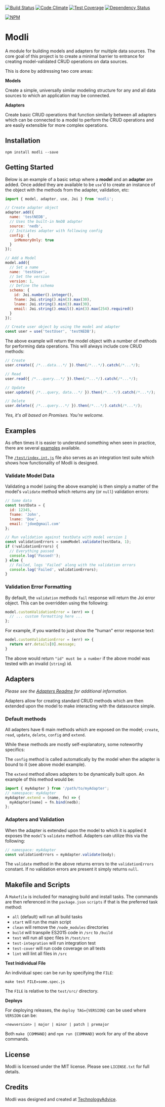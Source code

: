 [![Build Status](https://travis-ci.org/TechnologyAdvice/modli.svg?branch=master)](https://travis-ci.org/TechnologyAdvice/modli)
[![Code Climate](https://codeclimate.com/github/TechnologyAdvice/modli/badges/gpa.svg)](https://codeclimate.com/github/TechnologyAdvice/modli)
[![Test Coverage](https://codeclimate.com/github/TechnologyAdvice/modli/badges/coverage.svg)](https://codeclimate.com/github/TechnologyAdvice/modli/coverage)
[![Dependency Status](https://www.versioneye.com/user/projects/55da64048d9c4b0018000442/badge.svg?style=flat)](https://www.versioneye.com/user/projects/55da64048d9c4b0018000442)

[![NPM](https://nodei.co/npm/modli.png)](https://www.npmjs.com/package/modli)

# Modli

A module for building models and adapters for multiple data sources. The core
goal of this project is to create a minimal barrier to entrance for creating
model-validated CRUD operations on data sources.

This is done by addressing two core areas:

**Models**

Create a simple, universally similar modeling structure for any and all data
sources to which an application may be connected.

**Adapters**

Create basic CRUD operations that function similarly between all adapters
which can be connected to a model to perform the CRUD operations and are easily
extensible for more complex operations.

## Installation

```
npm install modli --save
```

## Getting Started

Below is an example of a basic setup where a **model** and an **adapter** 
are added. Once added they are available to be `use`'d to create an 
instance of the object with the methods from the adapter, validation, etc:

```javascript
import { model, adapter, use, Joi } from 'modli';

// Create adapter object
adapter.add({
  name: 'testNEDB',
  // Uses the built-in NeDB adapter
  source: 'nedb',
  // Initiates adapter with following config
  config: {
    inMemoryOnly: true
  }
});

// Add a Model
model.add({
  // Set a name
  name: 'testUser',
  // Set the version
  version: 1,
  // Define the schema
  schema: {
    id: Joi.number().integer(),
    fname: Joi.string().min(3).max(30),
    lname: Joi.string().min(3).max(30),
    email: Joi.string().email().min(3).max(254).required()
  }
});

// Create user object by using the model and adapter
const user = use('testUser', 'testNEDB');
```

The above example will return the model object with a number of methods for
performing data operations. This will always include core CRUD methods:

```javascript
// Create
user.create({ /*...data...*/ }).then(/*...*/).catch(/*...*/);

// Read
user.read({ /*...query...*/ }).then(/*...*/).catch(/*...*/);

// Update
user.update({ /*...query, data...*/ }).then(/*...*/).catch(/*...*/);

// Delete
user.delete({ /*...query...*/ }).then(/*...*/).catch(/*...*/);
```

*Yes, it's all based on Promises. You're welcome.*

## Examples

As often times it is easier to understand something when seen in practice, there
are several [examples](/examples) available.

The [`/test/index.int.js`](/test/index.int.js) file also serves as an integration
test suite which shows how functionality of Modli is designed.

### Validate Model Data

Validating a model (using the above example) is then simply a matter of the
model's `validate` method which returns any (or `null`)  validation errors:

```javascript
// Some data
const testData = {
  id: 12345,
  fname: 'John',
  lname: 'Doe',
  email: 'jdoe@gmail.com'
};

// Run validation against testData with model version 1
const validationErrors = someModel.validate(testData, 1);
if (!validationErrors) {
  // Everything passed
  console.log('Passed!');
} else {
  // Failed, logs 'Failed' along with the validation errors
  console.log('Failed', validationErrors);
}
```

### Validation Error Formatting

By default, the `validation` methods `fail` response will return the Joi error
object. This can be overridden using the following:

```javascript
model.customValidationError = (err) => {
  // ... custom formatting here ...
};
```

For example, if you wanted to just show the "human" error response text:

```javascript
model.customValidationError = (err) => {
  return err.details[0].message;
}
```

The above would return `"id" must be a number` if the above model was tested
with an invalid (`string`) id.

## Adapters

*Please see the [Adapters Readme](/src/adapters) for additional information.*

Adapters allow for creating standard CRUD methods which are then extended upon
the model to make interacting with the datasource simple.

### Default methods

All adapters have 6 main methods which are exposed on the model; `create`, `read`,
`update`, `delete`, `config` and `extend`.

While these methods are mostly self-explanatory, some noteworthy specifics:

The `config` method is called automatically by the model when the adapter is
bound to it (see above model example).

The `extend` method allows adapters to be dynamically built upon. An example of
this method would be:

```javascript
import { myAdapter } from '/path/to/myAdapter';
// namespace: myAdapter
myAdapter.extend = (name, fn) => {
  myAdapter[name] = fn.bind(nedb);
};
```

### Adapters and Validation

When the adapter is extended upon the model to which it is applied it exposes
the `model`'s `validate` method. Adapters can utilize this via the following:

```javascript
// namespace: myAdapter
const validationErrors = myAdapter.validate(body);
```

The `validate` method in the above returns errors to the `validationErrors`
constant. If no validation errors are present it simply returns `null`.

## Makefile and Scripts

A `Makefile` is included for managing build and install tasks. The commands are
then referenced in the `package.json` `scripts` if that is the preferred
task method:

* `all` (default) will run all build tasks
* `start` will run the main script
* `clean` will remove the `/node_modules` directories
* `build` will transpile ES2015 code in `/src` to `/build`
* `test` will run all spec files in `/test/src`
* `test-integration` will run integration test
* `test-cover` will run code coverage on all tests
* `lint` will lint all files in `/src`

**Test Inidividual File**

An individual spec can be run by specifying the `FILE`:

```
make test FILE=some.spec.js
```

The `FILE` is relative to the `test/src/` directory.

**Deploys**

For deploying releases, the `deploy TAG={VERSION}` can be used where `VERSION` can be:

```
<newversion> | major | minor | patch | premajor
```

Both `make {COMMAND}` and `npm run {COMMAND}` work for any of the above commands.

## License

Modli is licensed under the MIT license. Please see `LICENSE.txt` for full details.

## Credits

Modli was designed and created at [TechnologyAdvice](http://www.technologyadvice.com).